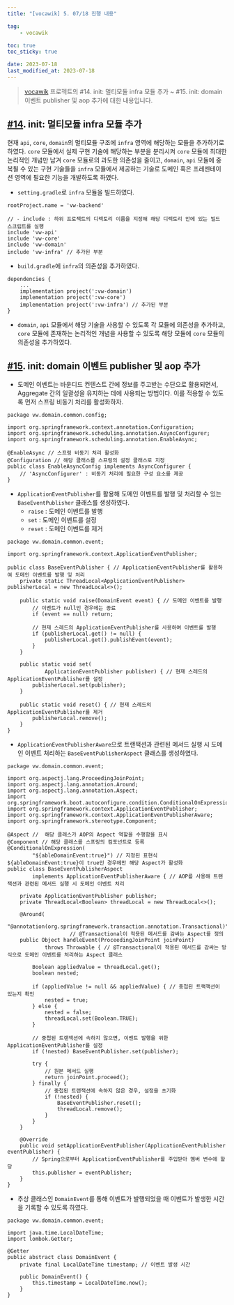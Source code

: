 ```yaml
---
title: "[vocawik] 5. 07/18 진행 내용"

tag:
    - vocawik

toc: true
toc_sticky: true

date: 2023-07-18
last_modified_at: 2023-07-18
---
```


> <a href="https://github.com/pocj8ur4in/vw-backend">vocawik</a> 프로젝트의 #14. init: 멀티모듈 infra 모듈 추가 ~ #15. init: domain 이벤트 publisher 및 aop 추가에 대한 내용입니다.

## <a href="https://github.com/pocj8ur4in/vw-backend/commit/65a75da78ca574165f3ff1341b08bbe14f1b1e41">#14</a>. init: 멀티모듈 infra 모듈 추가

현재 ```api```, ```core```, ```domain```의 멀티모듈 구조에 ```infra``` 영역에 해당하는 모듈을 추가하기로 하였다. ```core``` 모듈에서 실제 구현 기술에 해당하는 부분을 분리시켜 ```core``` 모듈에 최대한 논리적인 개념만 남겨 ```core``` 모듈로의 과도한 의존성을 줄이고, ```domain```, ```api``` 모듈에 중복될 수 있는 구현 기술들을 ```infra``` 모듈에서 제공하는 기술로 도메인 혹은 프레젠테이션 영역에 필요한 기능을 개발하도록 하였다.

- ```setting.gradle```로 ```infra``` 모듈을 빌드하였다.

```
rootProject.name = 'vw-backend'

// - include : 하위 프로젝트의 디렉토리 이름을 지정해 해당 디렉토리 안에 있는 빌드 스크립트를 실행
include 'vw-api'
include 'vw-core'
include 'vw-domain'
include 'vw-infra' // 추가된 부분
```

- ```build.gradle```에 ```infra```의 의존성을 추가하였다.

```
dependencies {
    ...
    implementation project(':vw-domain')
    implementation project(':vw-core')
    implementation project(':vw-infra') // 추가된 부분
}
```

- ```domain```, ```api``` 모듈에서 해당 기술을 사용할 수 있도록 각 모듈에 의존성을 추가하고, ```core``` 모듈에 존재하는 논리적인 개념을 사용할 수 있도록 해당 모듈에 ```core``` 모듈의 의존성을 추가하였다.


## <a href="https://github.com/pocj8ur4in/vw-backend/commit/ca773e108bdecacdbab20b7377c6fba8abbd3253">#15</a>. init: domain 이벤트 publisher 및 aop 추가

- 도메인 이벤트는 바운디드 컨텐스트 간에 정보를 주고받는 수단으로 활용되면서, Aggregate 간의 일괄성을 유지하는 데에 사용되는 방법이다. 이를 적용할 수 있도록 먼저 스프링 비동기 처리를 활성화하자.

```
package vw.domain.common.config;

import org.springframework.context.annotation.Configuration;
import org.springframework.scheduling.annotation.AsyncConfigurer;
import org.springframework.scheduling.annotation.EnableAsync;

@EnableAsync // 스프링 비동기 처리 활성화
@Configuration // 해당 클래스를 스프링의 설정 클래스로 지정
public class EnableAsyncConfig implements AsyncConfigurer {
    // 'AsyncConfigurer' : 비동기 처리에 필요한 구성 요소를 제공
}
```

- ```ApplicationEventPublisher```를 활용해 도메인 이벤트를 발행 및 처리할 수 있는 ```BaseEventPublisher``` 클래스를 생성하였다.
  - ```raise``` : 도메인 이벤트를 발행
  - ```set``` : 도메인 이벤트를 설정
  - ```reset``` : 도메인 이벤트를 제거

```
package vw.domain.common.event;

import org.springframework.context.ApplicationEventPublisher;

public class BaseEventPublisher { // ApplicationEventPublisher를 활용하여 도메인 이벤트를 발행 및 처리
    private static ThreadLocal<ApplicationEventPublisher> publisherLocal = new ThreadLocal<>();

    public static void raise(DomainEvent event) { // 도메인 이벤트를 발행
        // 이벤트가 null인 경우에는 종료
        if (event == null) return;

        // 현재 스레드의 ApplicationEventPublisher를 사용하여 이벤트를 발행
        if (publisherLocal.get() != null) {
            publisherLocal.get().publishEvent(event);
        }
    }

    public static void set(
            ApplicationEventPublisher publisher) { // 현재 스레드의 ApplicationEventPublisher를 설정
        publisherLocal.set(publisher);
    }

    public static void reset() { // 현재 스레드의 ApplicationEventPublisher를 제거
        publisherLocal.remove();
    }
}
```

- ```ApplicationEventPublisherAware```으로 트랜잭션과 관련된 메서드 실행 시 도메인 이벤트 처리하는 ```BaseEventPublisherAspect``` 클래스를 생성하였다.

```
package vw.domain.common.event;

import org.aspectj.lang.ProceedingJoinPoint;
import org.aspectj.lang.annotation.Around;
import org.aspectj.lang.annotation.Aspect;
import org.springframework.boot.autoconfigure.condition.ConditionalOnExpression;
import org.springframework.context.ApplicationEventPublisher;
import org.springframework.context.ApplicationEventPublisherAware;
import org.springframework.stereotype.Component;

@Aspect //  해당 클래스가 AOP의 Aspect 역할을 수행함을 표시
@Component // 해당 클래스를 스프링의 컴포넌트로 등록
@ConditionalOnExpression(
        "${ableDomainEvent:true}") // 지정된 표현식 ${ableDomainEvent:true}이 true인 경우에만 해당 Aspect가 활성화
public class BaseEventPublisherAspect
        implements ApplicationEventPublisherAware { // AOP를 사용해 트랜잭션과 관련된 메서드 실행 시 도메인 이벤트 처리

    private ApplicationEventPublisher publisher;
    private ThreadLocal<Boolean> threadLocal = new ThreadLocal<>();

    @Around(
            "@annotation(org.springframework.transaction.annotation.Transactional)")
                    // @Transactional이 적용된 메서드를 감싸는 Aspect를 정의
    public Object handleEvent(ProceedingJoinPoint joinPoint)
            throws Throwable { // @Transactional이 적용된 메서드를 감싸는 방식으로 도메인 이벤트를 처리하는 Aspect 클래스

        Boolean appliedValue = threadLocal.get();
        boolean nested;

        if (appliedValue != null && appliedValue) { // 중첩된 트랙잭션이 있는지 확인
            nested = true;
        } else {
            nested = false;
            threadLocal.set(Boolean.TRUE);
        }

        // 중첩된 트랜잭션에 속하지 않으면, 이벤트 발행을 위한 ApplicationEventPublisher를 설정
        if (!nested) BaseEventPublisher.set(publisher);

        try {
            // 원본 메서드 실행
            return joinPoint.proceed();
        } finally {
            // 중첩된 트랜잭션에 속하지 않은 경우, 설정을 초기화
            if (!nested) {
                BaseEventPublisher.reset();
                threadLocal.remove();
            }
        }
    }

    @Override
    public void setApplicationEventPublisher(ApplicationEventPublisher eventPublisher) {
        // Spring으로부터 ApplicationEventPublisher를 주입받아 멤버 변수에 할당
        this.publisher = eventPublisher;
    }
}
```
- 추상 클래스인 ```DomainEvent```를 통해 이벤트가 발행되었을 때 이벤트가 발생한 시간을 기록할 수 있도록 하였다.

```
package vw.domain.common.event;

import java.time.LocalDateTime;
import lombok.Getter;

@Getter
public abstract class DomainEvent {
    private final LocalDateTime timestamp; // 이벤트 발생 시간

    public DomainEvent() {
        this.timestamp = LocalDateTime.now();
    }
}
```